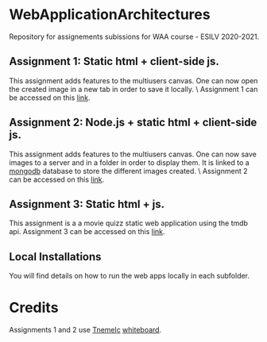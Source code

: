 # WebApplicationArchitectures
Repository for assignements subissions for WAA course - ESILV 2020-2021.

## Assignment 1: Static html + client-side js.
This assignment adds features to the multiusers canvas. One can now open the created image in a new tab in order to save it locally. \\
Assignment 1 can be accessed on this [link](https://web-app-assignment1.herokuapp.com/).

## Assignment 2: Node.js + static html + client-side js.
This assignment adds features to the multiusers canvas. One can now save images to a server and in a folder in order to display them. It is linked to a [mongodb](https://www.mongodb.com/cloud/atlas) database to store the different images created. \\
Assignment 2 can be accessed on this [link](https://web-app-assignment2.herokuapp.com/).

## Assignment 3: Static html + js.
This assignment is a a movie quizz static web application using the tmdb api.
Assignment 3 can be accessed on this [link](https://web-app-assignement3.herokuapp.com/index.html).

## Local Installations
You will find details on how to run the web apps locally in each subfolder.

# Credits

Assignments 1 and 2 use [Tnemelc](https://github.com/Tnemlec) [whiteboard](https://github.com/Tnemlec/Whiteboard).
